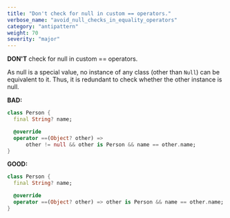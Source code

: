 ```yaml
---
title: "Don't check for null in custom == operators."
verbose_name: "avoid_null_checks_in_equality_operators"
category: "antipattern"
weight: 70
severity: "major"
---
```

**DON'T** check for null in custom == operators.

As null is a special value, no instance of any class (other than `Null`) can be
equivalent to it.  Thus, it is redundant to check whether the other instance is
null.

**BAD:**
```dart
class Person {
  final String? name;

  @override
  operator ==(Object? other) =>
      other != null && other is Person && name == other.name;
}
```

**GOOD:**
```dart
class Person {
  final String? name;

  @override
  operator ==(Object? other) => other is Person && name == other.name;
}
```

